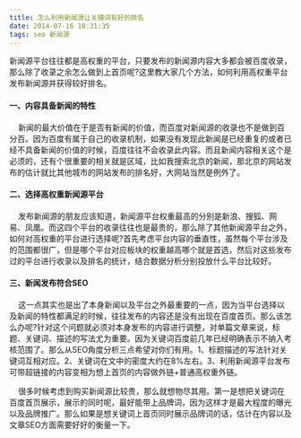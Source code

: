 ```yaml
---
title: 怎么利用新闻源让关键词有好的排名
date: 2014-07-16 10:31:35
tags: seo 新闻源
---
```

新闻源平台往往都是高权重的平台，只要发布的新闻源内容大多都会被百度收录，那么除了收录之余怎么做到上首页呢?这里教大家几个方法，如何利用高权重平台发布新闻源并获得较好排名。
#### 一、内容具备新闻的特性
    新闻的最大价值在于是否有新闻的价值，而百度对新闻源的收录也不是做到百分百。因为百度有属于自己的收录机制，如果没有发现此新闻是已经重复的或者已经不具备新闻的价值的时候，百度往往不会收录此内容。而且新闻内容相关这个是必须的，还有个很重要的相关就是区域，比如我搜索北京的新闻，那北京的网站发布的估计就比其他城市的网站发布的排名好，大网站当然是例外了。
#### 二、选择高权重新闻源平台
    发布新闻源的朋友应该知道，新闻源平台权重最高的分别是新浪、搜狐、网易、凤凰。而这四个平台的收录往往也是最贵的，那么除了其他新闻源平台之外，如何对高权重的平台进行选择呢?首先考虑平台内容的垂直性，虽然每个平台涉及的范围都很广，但是哪个平台对应板块的权重越高哪个就是首选，然后对这些发布过的平台进行收录以及排名的统计，结合数据分析分别投放什么平台比较好。
#### 三、新闻发布符合SEO
    这一点其实也是出了本身新闻以及平台之外最重要的一点，因为当平台选择以及新闻的特性都满足的时候，往往发布的内容还是没有出现在百度首页。那么该怎么办呢?针对这个问题就必须对本身发布的内容进行调整，对单篇文章来说，标题、关键词、描述的写法尤为重要。因为关键词百度前几年已经明确表示不纳入考核范围了。那么从SEO角度分析三点希望对你们有用。1、标题描述的写法针对关键词互相对应。2、关键词在文中的密度大约在8%左右。3、利用新闻源平台发布可带超链接的内容变相为想上首页的内容做外链+普通高权重外链。

    很多时候考虑到购买新闻源比较贵，那么就想物尽其用。第一是想把关键词在百度首页展示，展示的同时呢，最好能带上品牌词，因为这样才是最大程度的曝光以及品牌推广。那么如果是想关键词上首页同时展示品牌词的话，估计在内容以及文章SEO方面需要好好的衡量一下。